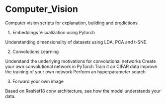 # Computer_Vision
Computer vision scripts for explanation, building and predictions

1. Embeddings Visualization using Pytorch

Understanding dimensionality of datasets using LDA, PCA and t-SNE.

2. Convolutions Learning

Understand the underlying motivations for convolutional networks
Create your own convolutional network in PyTorch
Train it on CIFAR data
Improve the training of your own network
Perform an hyperparameter search

3. Forward your own image

Based on ResNet18 conv architecture, see how the model understands your data.
